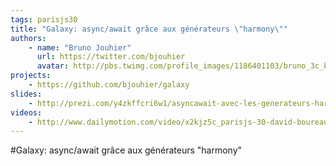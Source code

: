 ```yaml
---
tags: parisjs30
title: "Galaxy: async/await grâce aux générateurs \"harmony\""
authors:
    - name: "Bruno Jouhier"
      url: https://twitter.com/bjouhier
      avatar: http://pbs.twimg.com/profile_images/1186401103/bruno_3c_bigger.JPG
projects:
    - https://github.com/bjouhier/galaxy
slides:
    - http://prezi.com/y4zkffcri6w1/asyncawait-avec-les-generateurs-harmony/
videos:
    - http://www.dailymotion.com/video/x2kjz5c_parisjs-30-david-boureau-introduction-a-la-programmation-fonctionnelle-2-2_webcam
---
```

#Galaxy: async/await grâce aux générateurs "harmony"
